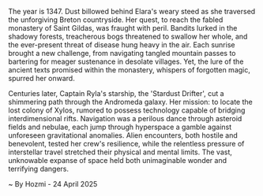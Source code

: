 
The year is 1347.  Dust billowed behind Elara's weary steed as she traversed the unforgiving Breton countryside.  Her quest, to reach the fabled monastery of Saint Gildas, was fraught with peril.  Bandits lurked in the shadowy forests, treacherous bogs threatened to swallow her whole, and the ever-present threat of disease hung heavy in the air. Each sunrise brought a new challenge, from navigating tangled mountain passes to bartering for meager sustenance in desolate villages. Yet, the lure of the ancient texts promised within the monastery, whispers of forgotten magic, spurred her onward.

Centuries later, Captain Ryla's starship, the 'Stardust Drifter', cut a shimmering path through the Andromeda galaxy.  Her mission: to locate the lost colony of Xylos, rumored to possess technology capable of bridging interdimensional rifts.  Navigation was a perilous dance through asteroid fields and nebulae, each jump through hyperspace a gamble against unforeseen gravitational anomalies.  Alien encounters, both hostile and benevolent, tested her crew's resilience, while the relentless pressure of interstellar travel stretched their physical and mental limits.  The vast, unknowable expanse of space held both unimaginable wonder and terrifying dangers.

~ By Hozmi - 24 April 2025
